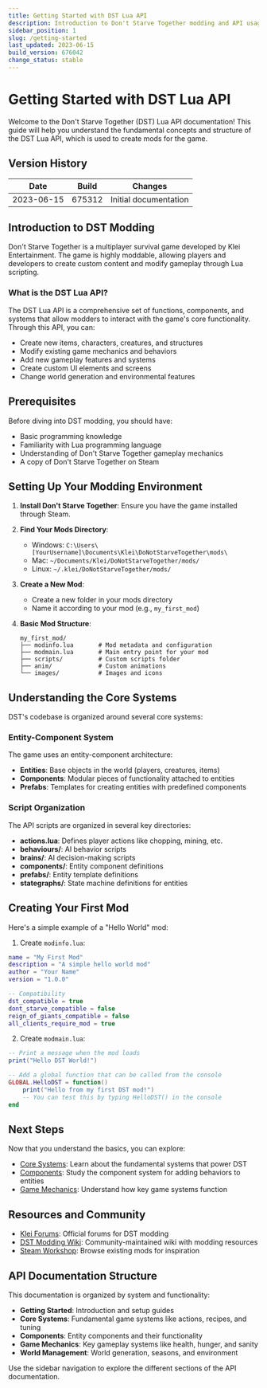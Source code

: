 ```yaml
---
title: Getting Started with DST Lua API
description: Introduction to Don't Starve Together modding and API usage
sidebar_position: 1
slug: /getting-started
last_updated: 2023-06-15
build_version: 676042
change_status: stable
---
```


# Getting Started with DST Lua API

Welcome to the Don't Starve Together (DST) Lua API documentation! This guide will help you understand the fundamental concepts and structure of the DST Lua API, which is used to create mods for the game.

## Version History

| Date | Build | Changes |
|------|-------|---------|
| 2023-06-15 | 675312 | Initial documentation |

## Introduction to DST Modding

Don't Starve Together is a multiplayer survival game developed by Klei Entertainment. The game is highly moddable, allowing players and developers to create custom content and modify gameplay through Lua scripting.

### What is the DST Lua API?

The DST Lua API is a comprehensive set of functions, components, and systems that allow modders to interact with the game's core functionality. Through this API, you can:

- Create new items, characters, creatures, and structures
- Modify existing game mechanics and behaviors
- Add new gameplay features and systems
- Create custom UI elements and screens
- Change world generation and environmental features

## Prerequisites

Before diving into DST modding, you should have:

- Basic programming knowledge
- Familiarity with Lua programming language
- Understanding of Don't Starve Together gameplay mechanics
- A copy of Don't Starve Together on Steam

## Setting Up Your Modding Environment

1. **Install Don't Starve Together**: Ensure you have the game installed through Steam.

2. **Find Your Mods Directory**:
   - Windows: `C:\Users\[YourUsername]\Documents\Klei\DoNotStarveTogether\mods\`
   - Mac: `~/Documents/Klei/DoNotStarveTogether/mods/`
   - Linux: `~/.klei/DoNotStarveTogether/mods/`

3. **Create a New Mod**:
   - Create a new folder in your mods directory
   - Name it according to your mod (e.g., `my_first_mod`)

4. **Basic Mod Structure**:
   ```
   my_first_mod/
   ├── modinfo.lua       # Mod metadata and configuration
   ├── modmain.lua       # Main entry point for your mod
   ├── scripts/          # Custom scripts folder
   ├── anim/             # Custom animations
   └── images/           # Images and icons
   ```

## Understanding the Core Systems

DST's codebase is organized around several core systems:

### Entity-Component System

The game uses an entity-component architecture:

- **Entities**: Base objects in the world (players, creatures, items)
- **Components**: Modular pieces of functionality attached to entities
- **Prefabs**: Templates for creating entities with predefined components

### Script Organization

The API scripts are organized in several key directories:

- **actions.lua**: Defines player actions like chopping, mining, etc.
- **behaviours/**: AI behavior scripts
- **brains/**: AI decision-making scripts
- **components/**: Entity component definitions
- **prefabs/**: Entity template definitions
- **stategraphs/**: State machine definitions for entities

## Creating Your First Mod

Here's a simple example of a "Hello World" mod:

1. Create `modinfo.lua`:

```lua
name = "My First Mod"
description = "A simple hello world mod"
author = "Your Name"
version = "1.0.0"

-- Compatibility
dst_compatible = true
dont_starve_compatible = false
reign_of_giants_compatible = false
all_clients_require_mod = true
```

2. Create `modmain.lua`:

```lua
-- Print a message when the mod loads
print("Hello DST World!")

-- Add a global function that can be called from the console
GLOBAL.HelloDST = function()
    print("Hello from my first DST mod!")
    -- You can test this by typing HelloDST() in the console
end
```

## Next Steps

Now that you understand the basics, you can explore:

- [Core Systems](../core-systems/index.md): Learn about the fundamental systems that power DST
- [Components](../components/index.md): Study the component system for adding behaviors to entities
- [Game Mechanics](../game-mechanics/index.md): Understand how key game systems function

## Resources and Community

- [Klei Forums](https://forums.kleientertainment.com/forums/forum/26-dont-starve-together-mods-and-tools/): Official forums for DST modding
- [DST Modding Wiki](https://dontstarvemodding.fandom.com/wiki/Don%27t_Starve_Modding_Wiki): Community-maintained wiki with modding resources
- [Steam Workshop](https://steamcommunity.com/app/322330/workshop/): Browse existing mods for inspiration

## API Documentation Structure

This documentation is organized by system and functionality:

- **Getting Started**: Introduction and setup guides
- **Core Systems**: Fundamental game systems like actions, recipes, and tuning
- **Components**: Entity components and their functionality
- **Game Mechanics**: Key gameplay systems like health, hunger, and sanity
- **World Management**: World generation, seasons, and environment

Use the sidebar navigation to explore the different sections of the API documentation.
